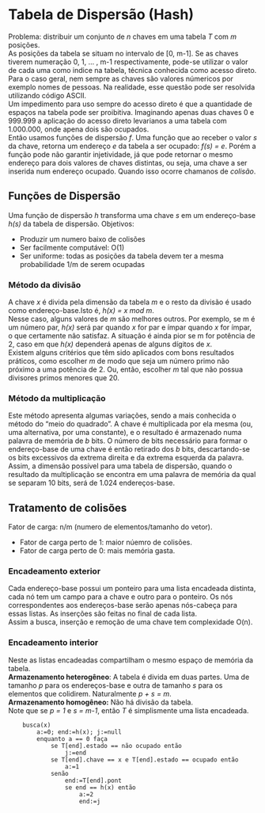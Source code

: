 # Tabela de Dispersão (Hash)
Problema: distribuir um conjunto de *n* chaves em uma tabela *T* com *m* posições.
<br>
As posições da tabela se situam no intervalo de [0, m-1]. Se as chaves tiverem numeração 0, 1, ... , m-1 respectivamente, pode-se utilizar o valor de cada uma como indice na tabela, técnica conhecida como acesso direto.
<br>
Para o caso geral, nem sempre as chaves são valores númericos por exemplo nomes de pessoas. Na realidade, esse questão pode ser resolvida utilizando código ASCII.
<br>
Um impedimento para uso sempre do acesso direto é que a quantidade de espaços na tabela pode ser proibitiva. Imaginando apenas duas chaves 0 e 999.999 a aplicação do acesso direto levarianos a uma tabela com 1.000.000, onde apena dois são ocupados.
<br>
Então usamos funções de dispersão *f*. Uma função que ao receber o valor *s* da chave, retorna um endereço *e* da tabela a ser ocupado: *f(s) = e*. Porém a função pode não garantir injetividade, já que pode retornar o mesmo endereço para dois valores de chaves distintas, ou seja, uma chave a ser inserida num endereço ocupado. Quando isso ocorre chamanos de *colisão*.

## Funções de Dispersão
Uma função de dispersão *h* transforma uma chave *s* em um endereço-base *h(s)* da tabela de dispersão. Objetivos:
- Produzir um numero baixo de colisões
- Ser facilmente computável: O(1)
- Ser uniforme: todas as posições da tabela devem ter a mesma probabilidade 1/m de serem ocupadas

### Método da divisão
A chave *x* é divida pela dimensão da tabela *m* e o resto da divisão é usado como endereço-base.Isto é, *h(x) = x mod m*.
<br>
Nesse caso, alguns valores de *m* são melhores outros. Por exemplo, se m é um número par, *h(x)* será par quando *x* for par e ímpar quando *x* for ímpar, o que certamente não satisfaz. A situação é ainda pior se m for potência de 2, caso em que *h(x)* dependerá apenas de alguns dígitos de *x*.
<br>
Existem alguns critérios que têm sido aplicados com bons resultados práticos, como escolher *m* de modo que seja um número primo não próximo a uma potência de 2. Ou, então, escolher *m* tal que não possua divisores primos menores que 20.

### Método da multiplicação
Este método apresenta algumas variações, sendo a mais conhecida o método do “meio do quadrado”. A chave é multiplicada por ela mesma (ou, uma alternativa, por uma constante), e o resultado é armazenado numa palavra de memória de *b* bits. O número de bits necessário para formar o endereço-base de uma chave é então retirado dos *b* bits, descartando-se os bits excessivos da extrema direita e da extrema esquerda da palavra. Assim, a dimensão possível para uma tabela de dispersão, quando o resultado da multiplicação se encontra em uma palavra de memória da qual se separam 10 bits, será de 1.024 endereços-base.

## Tratamento de colisões
Fator de carga: n/m (numero de elementos/tamanho do vetor).
<br>
- Fator de carga perto de 1: maior núemro de colisões.
- Fator de carga perto de 0: mais memória gasta.

### Encadeamento exterior
Cada endereço-base possui um ponteiro para uma lista encadeada distinta, cada nó tem um campo para a chave e outro para o ponteiro. Os nós correspondentes aos endereços-base serão apenas nós-cabeça para essas listas. As inserções são feitas no final de cada lista. 
<br>
Assim a busca, inserção e remoção de uma chave tem complexidade O(n).

### Encadeamento interior
Neste as listas encadeadas compartilham o mesmo espaço de memória da tabela.
<br>
**Armazenamento heterogêneo**: A tabela é divida em duas partes. Uma de tamanho *p* para os endereços-base e outra de tamanho *s* para os elementos que colidirem. Naturalmente *p + s = m*.
<br>
**Armazenamento homogêneo:** Não há divisão da tabela.
<br>
Note que se *p = 1* e *s = m-1*, então *T* é simplismente uma lista encadeada.

```
    busca(x)
        a:=0; end:=h(x); j:=null
        enquanto a == 0 faça
            se T[end].estado == não ocupado então
                j:=end
            se T[end].chave == x e T[end].estado == ocupado então
                a:=1
            senão
                end:=T[end].pont
                se end == h(x) então
                    a:=2
                    end:=j
```

